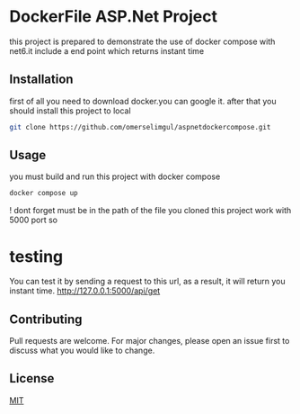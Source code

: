 # DockerFile ASP.Net Project

this project is prepared to demonstrate the use of docker compose with net6.it include a end point which returns instant time

## Installation

first of all you need to download docker.you can google it.
after that you should install this project to local   

```bash
git clone https://github.com/omerselimgul/aspnetdockercompose.git
```

## Usage
you must build and run this project with docker compose

```bash
docker compose up 
```
! dont forget must be in the path of the file you cloned
this project work with 5000 port so 

# testing

You can test it by sending a request to this url, as a result, it will return you instant time.
http://127.0.0.1:5000/api/get

## Contributing

Pull requests are welcome. For major changes, please open an issue first
to discuss what you would like to change.

## License

[MIT](https://choosealicense.com/licenses/mit/)